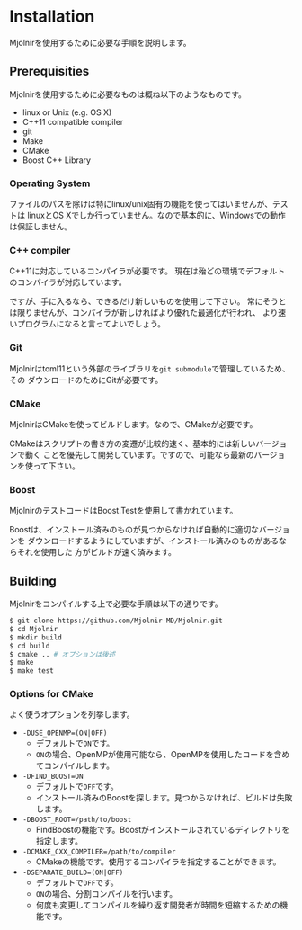 # Installation

Mjolnirを使用するために必要な手順を説明します。

## Prerequisities

Mjolnirを使用するために必要なものは概ね以下のようなものです。

- linux or Unix (e.g. OS X)
- C++11 compatible compiler
- git
- Make
- CMake
- Boost C++ Library

### Operating System

ファイルのパスを除けば特にlinux/unix固有の機能を使ってはいませんが、テストは
linuxとOS Xでしか行っていません。なので基本的に、Windowsでの動作は保証しません。

### C++ compiler

C++11に対応しているコンパイラが必要です。
現在は殆どの環境でデフォルトのコンパイラが対応しています。

ですが、手に入るなら、できるだけ新しいものを使用して下さい。
常にそうとは限りませんが、コンパイラが新しければより優れた最適化が行われ、
より速いプログラムになると言ってよいでしょう。

### Git

Mjolnirはtoml11という外部のライブラリを`git submodule`で管理しているため、その
ダウンロードのためにGitが必要です。

### CMake

MjolnirはCMakeを使ってビルドします。なので、CMakeが必要です。

CMakeはスクリプトの書き方の変遷が比較的速く、基本的には新しいバージョンで動く
ことを優先して開発しています。ですので、可能なら最新のバージョンを使って下さい。

### Boost

MjolnirのテストコードはBoost.Testを使用して書かれています。

Boostは、インストール済みのものが見つからなければ自動的に適切なバージョンを
ダウンロードするようにしていますが、インストール済みのものがあるならそれを使用した
方がビルドが速く済みます。

## Building

Mjolnirをコンパイルする上で必要な手順は以下の通りです。

```sh
$ git clone https://github.com/Mjolnir-MD/Mjolnir.git
$ cd Mjolnir
$ mkdir build
$ cd build
$ cmake .. # オプションは後述
$ make
$ make test
```

### Options for CMake

よく使うオプションを列挙します。

- `-DUSE_OPENMP=(ON|OFF)`
  - デフォルトで`ON`です。
  - `ON`の場合、OpenMPが使用可能なら、OpenMPを使用したコードを含めてコンパイルします。
- `-DFIND_BOOST=ON`
  - デフォルトで`OFF`です。
  - インストール済みのBoostを探します。見つからなければ、ビルドは失敗します。
- `-DBOOST_ROOT=/path/to/boost`
  - FindBoostの機能です。Boostがインストールされているディレクトリを指定します。
- `-DCMAKE_CXX_COMPILER=/path/to/compiler`
  - CMakeの機能です。使用するコンパイラを指定することができます。
- `-DSEPARATE_BUILD=(ON|OFF)`
  - デフォルトで`OFF`です。
  - `ON`の場合、分割コンパイルを行います。
  - 何度も変更してコンパイルを繰り返す開発者が時間を短縮するための機能です。
